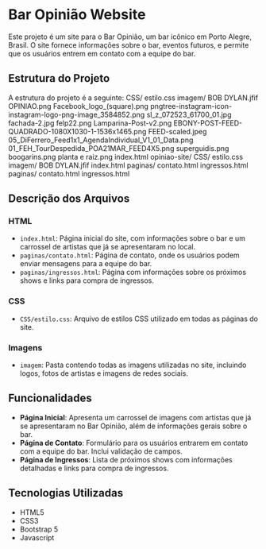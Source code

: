 # Bar Opinião Website

Este projeto é um site para o Bar Opinião, um bar icônico em Porto Alegre, Brasil. O site fornece informações sobre o bar, eventos futuros, e permite que os usuários entrem em contato com a equipe do bar.

## Estrutura do Projeto

A estrutura do projeto é a seguinte:
CSS/ estilo.css imagem/ BOB DYLAN.jfif OPINIAO.png Facebook_logo_(square).png pngtree-instagram-icon-instagram-logo-png-image_3584852.png sl_z_072523_61700_01.jpg fachada-2.jpg felp22.png Lamparina-Post-v2.png EBONY-POST-FEED-QUADRADO-1080X1030-1-1536x1465.png FEED-scaled.jpeg 05_DiFerrero_Feed1x1_AgendaIndividual_V1_01_Data.png 01_FEH_TourDespedida_POA21MAR_FEED4X5.png superguidis.png boogarins.png planta e raiz.png index.html opiniao-site/ CSS/ estilo.css imagem/ BOB DYLAN.jfif index.html paginas/ contato.html ingressos.html paginas/ contato.html ingressos.html


## Descrição dos Arquivos

### HTML

- `index.html`: Página inicial do site, com informações sobre o bar e um carrossel de artistas que já se apresentaram no local.
- `paginas/contato.html`: Página de contato, onde os usuários podem enviar mensagens para a equipe do bar.
- `paginas/ingressos.html`: Página com informações sobre os próximos shows e links para compra de ingressos.

### CSS

- `CSS/estilo.css`: Arquivo de estilos CSS utilizado em todas as páginas do site.

### Imagens

- `imagem`: Pasta contendo todas as imagens utilizadas no site, incluindo logos, fotos de artistas e imagens de redes sociais.

## Funcionalidades

- **Página Inicial**: Apresenta um carrossel de imagens com artistas que já se apresentaram no Bar Opinião, além de informações gerais sobre o bar.
- **Página de Contato**: Formulário para os usuários entrarem em contato com a equipe do bar. Inclui validação de campos.
- **Página de Ingressos**: Lista de próximos shows com informações detalhadas e links para compra de ingressos.

## Tecnologias Utilizadas

- HTML5
- CSS3
- Bootstrap 5
- Javascript
